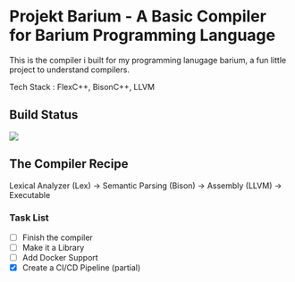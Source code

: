 # Projekt Barium - A Basic Compiler for Barium Programming Language

This is the compiler i built for my programming lanugage barium, a fun little project to understand compilers.

Tech Stack : FlexC++, BisonC++, LLVM

## Build Status

![](https://github.com/satyajitghana/ProjektBarium/workflows/Barium-CI/badge.svg)

## The Compiler Recipe

Lexical Analyzer (Lex) -> Semantic Parsing (Bison) -> Assembly (LLVM) -> Executable


### Task List

- [ ] Finish the compiler
- [ ] Make it a Library
- [ ] Add Docker Support
- [X] Create a CI/CD Pipeline (partial)